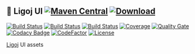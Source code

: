 ## :link: Ligoj UI [![Maven Central](https://maven-badges.herokuapp.com/maven-central/org.ligoj.plugin/plugin-ui/badge.svg)](https://maven-badges.herokuapp.com/maven-central/org.ligoj.plugin/plugin-ui) [![Download](https://api.bintray.com/packages/ligoj/maven-repo/plugin-ui/images/download.svg) ](https://bintray.com/ligoj/maven-repo/plugin-ui/_latestVersion)

[![Build Status](https://travis-ci.org/ligoj/plugin-ui.svg?branch=master)](https://travis-ci.org/ligoj/plugin-ui)
[![Build Status](https://circleci.com/gh/ligoj/plugin-ui.svg?style=svg)](https://circleci.com/gh/ligoj/plugin-ui)
[![Build Status](https://ci.appveyor.com/api/projects/status/yd6yhy17k9y5r1wn/branch/master?svg=true)](https://ci.appveyor.com/project/ligoj/plugin-ui/branch/master)
[![Coverage](https://sonarcloud.io/api/project_badges/measure?project=org.ligoj.plugin%3Aplugin-ui&metric=coverage)](https://sonarcloud.io/dashboard?id=org.ligoj.plugin%3Aplugin-ui)
[![Quality Gate](https://sonarcloud.io/api/project_badges/measure?metric=alert_status&project=org.ligoj.plugin:plugin-ui)](https://sonarcloud.io/dashboard/index/org.ligoj.plugin:plugin-ui)
[![Codacy Badge](https://api.codacy.com/project/badge/Grade/d60ffbcba1b94d1497d28b286b942d83)](https://www.codacy.com/app/ligoj/plugin-ui?utm_source=github.com&amp;utm_medium=referral&amp;utm_content=ligoj/plugin-ui&amp;utm_campaign=Badge_Grade)
[![CodeFactor](https://www.codefactor.io/repository/github/ligoj/plugin-ui/badge)](https://www.codefactor.io/repository/github/ligoj/plugin-ui)
[![License](http://img.shields.io/:license-mit-blue.svg)](http://fabdouglas.mit-license.org/)

[Ligoj](https://github.com/ligoj/ligoj) UI assets
